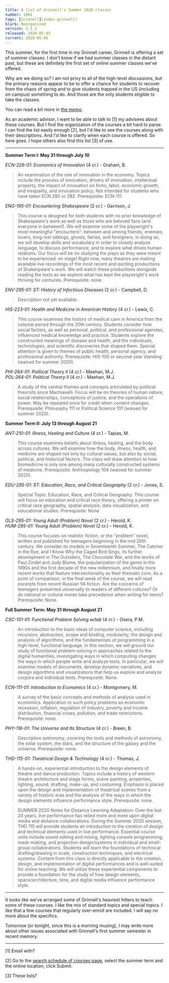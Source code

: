 ```yaml
---
title: A list of Grinnell's Summer 2020 classes
number: 1061
tags: [Grinnell](index-grinnell)
blurb: Reorganized
version: 1.1.1
released: 2020-05-03 
current: 2020-05-06
---
```

This summer, for the first time in my Grinnell career, Grinnell is offering
a set of summer classes.  I don't know if we had summer classes in the
distant past, but these are definitely the first set of online summer
classes we've offered.

Why are we doing so?  I am not privy to all of the high-level discussions,
but the primary reasons appear to be to offer a chance for students to
recover from the chaos of spring and to give students trapped in the US
(including on campus) something to do.  And those are the only students
eligible to take the classes.

You can read a bit more in [the memo](https://instructionalcontinuity.sites.grinnell.edu/wp-content/uploads/2020/04/Summer-Information-Sheet-and-FAQ.pdf).

As an academic advisor, I want to be able to talk to [1] my advisees about
these courses.  But I find the organization of the courses a bit hard
to parse.  I can find the list easily enough [2], but I'd like to see
the courses along with their descriptions.  And I'd like to clarify when
each course is offered.  So here goes.  I hope others also find this 
list [3] of use.

---

**Summer Term I: May 31 through July 10**

*ECN-226-01: Economics of Innovation* (4 cr.) - Graham, B.

> An examination of the role of innovation in the economy. Topics include the process of innovation, drivers of innovation, intellectual property, the impact of innovation on firms, labor, economic growth, and inequality, and innovation policy. Not intended for students who have taken ECN 280 or 282. Prerequisite: ECN-111.

*ENG-195-01: Encountering Shakespeare* (2 cr.) - Garrison, J.

> This course is designed for both students with no prior knowledge of Shakespeare's work as well as those who are beloved fans (and everyone in between!). We will examine some of the playwright's most meaningful "encounters": between and among friends, enemies, lovers, long-lost siblings, ghosts, fairies, and foreigners. In doing so, we will develop skills and vocabulary in order to closely analyze language, to discuss performance, and to explore what drives human relations. Our focus will be on studying the plays as they were meant to be experienced: on stage! Right now, many theatres are making available live recordings of the most recent and exciting productions of Shakespeare's work. We will watch these productions alongside reading the texts as we explore what has kept the playwright's work thriving for centuries. Prerequisite: none.

*ENV-295-01: ST: History of Infectious Diseases* (2 cr.) - Campbell, D.

> Description not yet available.

*HIS-223-01: Health and Medicine in American History* (4 cr.) - Lewis, C.

> This course examines the history of medical care in America from the colonial period through the 20th century. Students consider how social factors, as well as personal, political, and professional agendas, influenced medical knowledge and practice. Students explore the constructed meanings of disease and health, and the individuals, technologies, and scientific discoveries that shaped them. Special attention is given to themes of public health, personal agency, and professional authority. Prerequisite: HIS-100 or second-year standing (waived for summer 2020).

*PHI-264-01: Political Theory II* (4 cr.) - Meehan, M.J.  
*POL-264-01: Political Theory II* (4 cr.) - Meehan, M.J.

> A study of the central themes and concepts articulated by political theorists since Machiavelli. Focus will be on theories of human nature, social relationships, conceptions of justice, and the operations of power. May be repeated once for credit when content changes. Prerequisite: Philosophy 111 or Political Science 101 (waived for summer 2020). 

**Summer Term II: July 13 through August 21**

*ANT-210-01: Illness, Healing and Culture* (4 cr.) - Tapias, M.

> This course examines beliefs about illness, healing, and the body across cultures. We will examine how the body, illness, health, and medicine are shaped not only by cultural values, but also by social, political, and historical factors. The class will draw attention to how biomedicine is only one among many culturally constructed systems of medicine. Prerequisite: Anthropology 104 (waived for summer 2020). 

*EDU-295-01: ST: Education, Race, and Critical Geography* (2 cr.) - Jones, S.

> Special Topic: Education, Race, and Critical Geography. This course will focus on education and critical race theory, offering a primer on critical race geography, spatial analysis, data visualization, and educational studies. Prerequisite: None

*GLS-295-01: Young Adult (Problem) Novel* (2 cr.) - Herold, K.  
*HUM-295-01: Young Adult (Problem) Novel* (2 cr.) - Herold, K.

> This course focuses on realistic fiction, or the "problem" novel, written and published for teenagers beginning in the mid 20th century. We consider its models in Seventeenth Summer, The Catcher in the Rye, and I Know Why the Caged Bird Sings, its further development in The Outsiders, The Chocolate War, and the works of Paul Zindel and Judy Blume, the popularization of the genre in the 1990s and the first decade of the new millennium, and finally more recent works that feature intersectionality as their thematic core. As a point of comparison, in the final week of the course, we will read excerpts from recent Russian YA fiction. Are the concerns of teenagers presented universally to readers of different cultures? Or do national or cultural mores take precedence when writing for teens? Prerequisite: None.

**Full Summer Term: May 31 through August 21**

*CSC-151-01: Functional Problem Solving w/lab* (4 cr.) - Osera, P.M.

> An introduction to the basic ideas of computer science, including recursion, abstraction, scope and binding, modularity, the design and analysis of algorithms, and the fundamentals of programming in a high-level, functional language. In this section, we will ground our study of functional problem-solving in approaches related to the digital humanities, investigating ways in which computing changes the ways in which people write and analyze texts. In particular, we will examine models of documents, develop dynamic narratives, and design algorithms and visualizations that help us explore and analyze corpora and individual texts. Prerequisite: None.

*ECN-111-01: Introduction to Economics* (4 cr.) - Montgomery, M.

> A survey of the basic concepts and methods of analysis used in economics. Application to such policy problems as economic recession, inflation, regulation of industry, poverty and income distribution, financial crises, pollution, and trade restrictions. Prerequisite: none. 

*PHY-116-01: The Universe and Its Structure* (4 cr.) - Breen, B.

> Descriptive astronomy, covering the tools and methods of astronomy, the solar system, the stars, and the structure of the galaxy and the universe. Prerequisite: none.

*THD-115-01: Theatrical Design & Technology* (4 cr.) - Thomas, J.

> A hands-on, experiential introduction to the design elements of theatre and dance production. Topics include a history of western theatre architecture and stage forms, scene painting, properties, lighting, sound, drafting, make-up, and costuming. Emphasis is placed upon the design and implementation of theatrical scenes from a variety of historic eras and the analysis of the ways in which the design elements influence performance style. Prerequisite: none.

> SUMMER 2020 Notes for Distance Learning Adaptation: Over the last 20 years, live performance has relied more and more upon digital media and distance collaborations. During the Summer 2020 session, THD 115 will provide students an introduction to the creation of design and technical elements used in live performance. Essential course units include sound editing and mixing, lighting console programming, mask-making, and projection design/systems in individual and small-group collaborations. Students will learn the foundations of technical drafting/drawing in scale, construction techniques, and electrical systems. Content from this class is directly applicable to the creation, design, and implementation of digital performances and is well-suited for online teaching. We will utilize these experiential components to provide a foundation for the study of how design elements, space/architecture, time, and digital media influence performance style. 

---

It looks like we've arranged some of Grinnell's heaviest hitters
to teach some of these courses.  I like the mix of standard topics
and special topics.  I like that a few courses that regularly
over-enroll are included.  I will say no more about the specifics.

Tomorrow (or tonight, since this is a morning musing), I may write
more about other issues associated with Grinnell's first summer
semester in recent memory.

---

[1] Email with?

[2] Go to the [search schedule of courses page](https://webadv-prod.ec.grinnell.edu/WAPROD/WAPROD?type=P&pid=ST-X3WSEI), select the summer term and the online location, click Submit.

[3] These lists?
